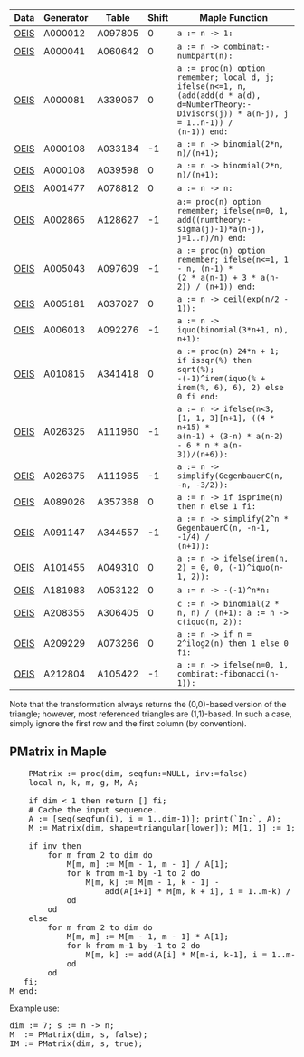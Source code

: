 | Data | Generator  | Table  | Shift | Maple Function  |
| ---  | ---        | ---    | ---   |---    |
| [OEIS](https://oeis.org/search?q=id:A000012%7Cid%3AA097805&fmt=short) | A000012 | A097805 | 0   | <code>a := n -> 1: </code> |
| [OEIS](https://oeis.org/search?q=id:A000041%7Cid%3AA060642&fmt=short) | A000041 | A060642 | 0   | <code>a := n -> combinat:-numbpart(n): </code> |
| [OEIS](https://oeis.org/search?q=id:A000081%7Cid%3AA339067&fmt=short) | A000081 | A339067 | 0   | <code>a := proc(n) option remember; local d, j; ifelse(n<=1, n, (add(add(d * a(d), d=NumberTheory:-Divisors(j)) * a(n-j), j = 1..n-1)) / (n-1)) end: </code> |
| [OEIS](https://oeis.org/search?q=id:A000108%7Cid%3AA033184&fmt=short) | A000108 | A033184 | -1  | <code>a := n -> binomial(2*n, n)/(n+1); </code> |
| [OEIS](https://oeis.org/search?q=id:A000108%7Cid%3AA039598&fmt=short) | A000108 | A039598 | 0   | <code>a := n -> binomial(2*n, n)/(n+1); </code> |
| [OEIS](https://oeis.org/search?q=id:A001477%7Cid%3AA078812&fmt=short) | A001477 | A078812 | 0   | <code>a := n -> n: </code> |
| [OEIS](https://oeis.org/search?q=id:A002865%7Cid%3AA128627&fmt=short) | A002865 | A128627 | -1  | <code>a:= proc(n) option remember; ifelse(n=0, 1, add((numtheory:-sigma(j)-1)*a(n-j), j=1..n)/n) end: </code> |
| [OEIS](https://oeis.org/search?q=id:A005043%7Cid%3AA097609&fmt=short) | A005043 | A097609 | -1  | <code>a := proc(n) option remember; ifelse(n<=1, 1 - n, (n-1) * (2 * a(n-1) + 3 * a(n-2)) / (n+1)) end: </code> |
| [OEIS](https://oeis.org/search?q=id:A005181%7Cid%3AA037027&fmt=short) | A005181 | A037027 | 0   | <code>a := n -> ceil(exp(n/2 - 1)):</code> |
| [OEIS](https://oeis.org/search?q=id:A006013%7Cid%3AA092276&fmt=short) | A006013 | A092276 | -1  | <code>a := n -> iquo(binomial(3*n+1, n), n+1): </code> |
| [OEIS](https://oeis.org/search?q=id:A010815%7Cid%3AA341418&fmt=short) | A010815 | A341418 | 0   | <code>a := proc(n) 24*n + 1; if issqr(%) then sqrt(%); -(-1)^irem(iquo(% + irem(%, 6), 6), 2) else 0 fi end:</code> |
| [OEIS](https://oeis.org/search?q=id:A026325%7Cid%3AA111960&fmt=short) | A026325 | A111960 | -1  | <code>a := n -> ifelse(n<3, [1, 1, 3][n+1], ((4 * n+15) * a(n-1) + (3-n) * a(n-2) - 6 * n * a(n-3))/(n+6)): </code> |
| [OEIS](https://oeis.org/search?q=id:A026375%7Cid%3AA111965&fmt=short) | A026375 | A111965 | -1  | <code>a := n -> simplify(GegenbauerC(n, -n, -3/2)): </code> |
| [OEIS](https://oeis.org/search?q=id:A089026%7Cid%3AA357368&fmt=short) | A089026 | A357368 | 0   | <code>a := n -> if isprime(n) then n else 1 fi: </code> |
| [OEIS](https://oeis.org/search?q=id:A091147%7Cid%3AA344557&fmt=short) | A091147 | A344557 | -1  | <code>a := n -> simplify(2^n * GegenbauerC(n, -n-1, -1/4) / (n+1)): </code> |
| [OEIS](https://oeis.org/search?q=id:A101455%7Cid%3AA049310&fmt=short) | A101455 | A049310 | 0   | <code>a := n -> ifelse(irem(n, 2) = 0, 0, (-1)^iquo(n-1, 2)): </code> |
| [OEIS](https://oeis.org/search?q=id:A181983%7Cid%3AA053122&fmt=short) | A181983 | A053122 | 0   | <code>a := n -> -(-1)^n*n: </code> |
| [OEIS](https://oeis.org/search?q=id:A106181%7Cid%3AA306405&fmt=short) | A208355 | A306405 | 0   | <code>c := n -> binomial(2 * n, n) / (n+1): a := n -> c(iquo(n, 2)): </code> |
| [OEIS](https://oeis.org/search?q=id:A048298%7Cid%3AA073266&fmt=short) | A209229 | A073266 | 0   | <code>a := n -> if n = 2^ilog2(n) then 1 else 0 fi: </code> |
| [OEIS](https://oeis.org/search?q=id:A026418%7Cid%3AA105422&fmt=short) | A212804 | A105422 | -1  | <code>a := n -> ifelse(n=0, 1, combinat:-fibonacci(n-1)):</code> |


Note that the transformation always returns the (0,0)-based version of the triangle; however, most referenced triangles are (1,1)-based. 
In such a case, simply ignore the first row and the first column (by convention).

## PMatrix in Maple

<pre>
    PMatrix := proc(dim, seqfun:=NULL, inv:=false) 
    local n, k, m, g, M, A; 

    if dim < 1 then return [] fi;
    # Cache the input sequence.
    A := [seq(seqfun(i), i = 1..dim-1)]; print(`In:`, A);
    M := Matrix(dim, shape=triangular[lower]); M[1, 1] := 1;

    if inv then
        for m from 2 to dim do
            M[m, m] := M[m - 1, m - 1] / A[1];
            for k from m-1 by -1 to 2 do
                M[m, k] := M[m - 1, k - 1] - 
                    add(A[i+1] * M[m, k + i], i = 1..m-k) / A[1]
            od
        od
    else
        for m from 2 to dim do
            M[m, m] := M[m - 1, m - 1] * A[1];
            for k from m-1 by -1 to 2 do
                M[m, k] := add(A[i] * M[m-i, k-1], i = 1..m-k+1)
            od
        od
   fi;
M end:
</pre>

<p> Example use:</p>
<pre>
dim := 7; s := n -> n; 
M  := PMatrix(dim, s, false);
IM := PMatrix(dim, s, true);
</pre>
